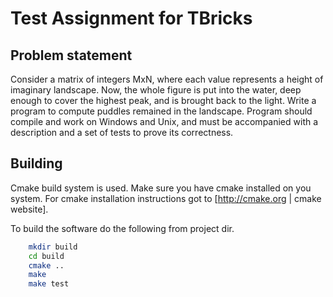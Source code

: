 
Test Assignment for TBricks
===========================

Problem statement
------------------

Consider a matrix of integers MxN, where each value represents a height of imaginary landscape.
Now, the whole figure is put into the water, deep enough to cover the highest peak, and is brought back to the light. Write a program to compute puddles remained in the landscape. Program
should compile and work on Windows and Unix, and must be accompanied with a description and a set of tests to prove its correctness.

Building
---------

Cmake build system is used. Make sure you have cmake installed on you system. For cmake installation instructions got to [http://cmake.org | cmake website].

To build the software do the following from project dir.

```bash
	mkdir build
	cd build
	cmake ..
	make
	make test
```
